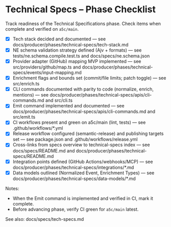 # Technical Specs – Phase Checklist

Track readiness of the Technical Specifications phase. Check items when complete and verified on `a5c/main`.

- [x] Tech stack decided and documented — see docs/producer/phases/technical-specs/tech-stack.md
- [x] NE schema validation strategy defined (Ajv + formats) — see tests/ne.schema.compile.test.ts and docs/specs/ne.schema.json
- [x] Provider adapter (GitHub) mapping MVP implemented — see src/providers/github/map.ts and docs/producer/phases/technical-specs/events/input-mapping.md
- [x] Enrichment flags and bounds set (commit/file limits; patch toggle) — see src/enrich.ts
- [x] CLI commands documented with parity to code (normalize, enrich, mentions) — see docs/producer/phases/technical-specs/apis/cli-commands.md and src/cli.ts
- [x] Emit command implemented and documented — see docs/producer/phases/technical-specs/apis/cli-commands.md and src/emit.ts
- [x] CI workflows present and green on a5c/main (lint, tests) — see .github/workflows/*.yml
- [x] Release workflow configured (semantic-release) and publishing targets set — see package.json and .github/workflows/release.yml
- [x] Cross-links from specs overview to technical-specs index — see docs/specs/README.md and docs/producer/phases/technical-specs/README.md
- [x] Integration points defined (GitHub Actions/webhooks/MCP) — see docs/producer/phases/technical-specs/integrations/*.md
- [x] Data models outlined (Normalized Event, Enrichment Types) — see docs/producer/phases/technical-specs/data-models/*.md

Notes:
- When the Emit command is implemented and verified in CI, mark it complete.
- Before advancing phase, verify CI green for `a5c/main` latest.

See also: docs/specs/tech-specs.md
